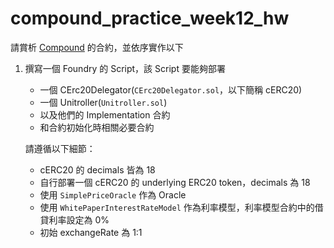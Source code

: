 # compound_practice_week12_hw
請賞析 [Compound](https://docs.compound.finance/v2/) 的合約，並依序實作以下

1. 撰寫一個 Foundry 的 Script，該 Script 要能夠部署
    - 一個 CErc20Delegator(`CErc20Delegator.sol`，以下簡稱 cERC20)
    - 一個 Unitroller(`Unitroller.sol`)
    - 以及他們的 Implementation 合約
    - 和合約初始化時相關必要合約
    
    請遵循以下細節：
    
    - cERC20 的 decimals 皆為 18
    - 自行部署一個 cERC20 的 underlying ERC20 token，decimals 為 18
    - 使用 `SimplePriceOracle` 作為 Oracle
    - 使用 `WhitePaperInterestRateModel` 作為利率模型，利率模型合約中的借貸利率設定為 0%
    - 初始 exchangeRate 為 1:1
